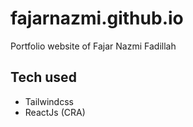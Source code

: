 # fajarnazmi.github.io

Portfolio website of Fajar Nazmi Fadillah

## Tech used

- Tailwindcss
- ReactJs (CRA)